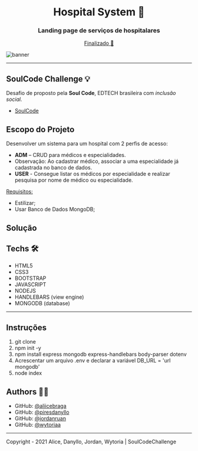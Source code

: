 <h1 align="center">Hospital System 💊</h1>
<h3 align="center">Landing page de serviços de hospitalares</h3>

<p align="center"><a href="https://medcrudg7-soulcode.herokuapp.com/" >  Finalizado 🚀</a><ADM>

![banner](https://github.com/jordanruan/medCRUD/blob/main/public/img/2.png?raw=true) 

---

## SoulCode Challenge 💡

Desafio de proposto pela <strong>Soul Code</strong>, EDTECH brasileira com <i>inclusão social.</i>

- <a href="https://soulcodeacademy.org/">SoulCode</a>

## Escopo do Projeto

Desenvolver um sistema para um hospital com 2 perfis de acesso:

<ul>
<li><strong>ADM</strong> – CRUD para médicos e especialidades.</li>

<li>Observação: Ao cadastrar médico, associar a uma especialidade já cadastrada no banco de dados.</li>

<li><strong>USER</strong> - Consegue listar os médicos por especialidade e realizar pesquisa por nome de médico ou especialidade.</li>
</ul>

<u>Requisitos:</u>

<ul>

<li>Estilizar;</li>
<li>Usar Banco de Dados MongoDB;</li>

</ul>

## Solução

## Techs 🛠

- HTML5
- CSS3
- BOOTSTRAP
- JAVASCRIPT
- NODEJS
- HANDLEBARS (view engine)
- MONGODB (database)

---

## Instruções

<ol>
<li>git clone</li>
<li>npm init -y</li>
<li>npm install express mongodb express-handlebars body-parser dotenv</li>
<li>Acrescentar um arquivo .env e declarar a variável DB_URL = 'url mongodb'</li>
<li>node index</li>
</ol>

## Authors 👨‍💻

- GitHub: [@aliicebraga](https://github.com/aliicebraga)
- GitHub: [@piresdanyllo](https://github.com/piresdanyllo)
- GitHub: [@jordanruan](https://github.com/jordanruan)
- GitHub: [@wytoriaa](https://github.com/wytoriaa)

---

Copyright - 2021 Alice, Danyllo, Jordan, Wytoria | SoulCodeChallenge
